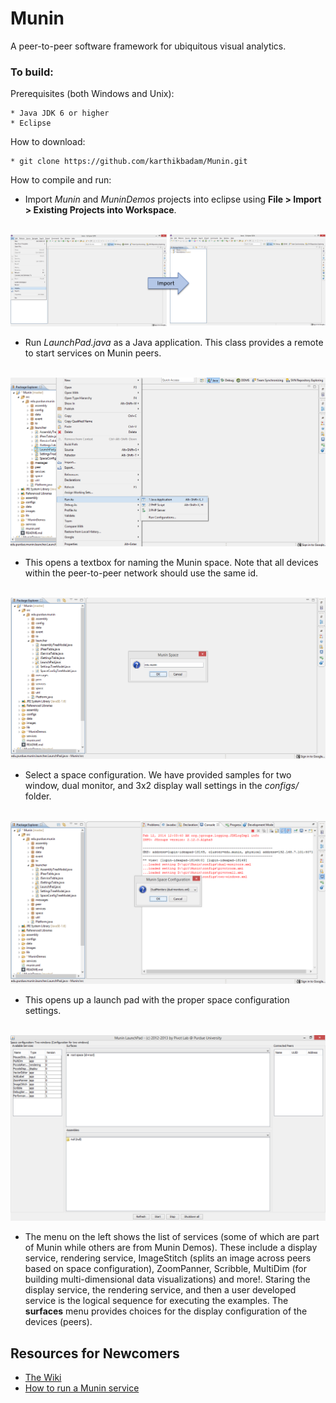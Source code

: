 Munin
=====

A peer-to-peer software framework for ubiquitous visual analytics. 

### To build:

Prerequisites (both Windows and Unix):

    * Java JDK 6 or higher
    * Eclipse
    
    
How to download:

    * git clone https://github.com/karthikbadam/Munin.git


How to compile and run:
   
   - Import *Munin* and *MuninDemos* projects into eclipse using **File > Import > Existing Projects into Workspace**.
<br>
<img src="https://github.com/karthikbadam/Munin/blob/master/instructions/munin_projects.PNG?raw=true">
<br>

   - Run *LaunchPad.java* as a Java application. This class provides a remote to start services on Munin peers. 
<br><br>
<img src="https://github.com/karthikbadam/Munin/blob/master/instructions/munin_run2.png?raw=true">


   - This opens a textbox for naming the Munin space. Note that all devices within the peer-to-peer network should use the same id.
<br><br>
<img src="https://github.com/karthikbadam/Munin/blob/master/instructions/munin_name_space.png?raw=true">

   - Select a space configuration. We have provided samples for two window, dual monitor, and 3x2 display wall settings in the *configs/* folder.   
<br>
<img src="https://github.com/karthikbadam/Munin/blob/master/instructions/munin_space_configuration.png?raw=true">

   - This opens up a launch pad with the proper space configuration settings. 
<br><br>
<img src="https://github.com/karthikbadam/Munin/blob/master/instructions/munin_launchpad.png?raw=true">

   - The menu on the left shows the list of services (some of which are part of Munin while others are from Munin Demos). These include a display service, rendering service, ImageStitch (splits an image across peers based on space configuration), ZoomPanner, Scribble, MultiDim (for building multi-dimensional data visualizations) and more!. Staring the display service, the rendering service, and then a user developed service is the logical sequence for executing the examples. The **surfaces** menu provides choices for the display configuration of the devices (peers).

Resources for Newcomers
---
  - [The Wiki](https://github.com/karthikbadam/munin/wiki)
  - [How to run a Munin service](https://github.com/karthikbadam/Munin/wiki/How-to-run-a-service)   
